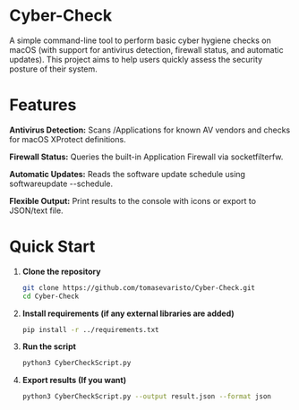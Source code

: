 # Cyber-Check
A simple command-line tool to perform basic cyber hygiene checks on macOS (with support for antivirus detection, firewall status, and automatic updates). This project aims to help users quickly assess the security posture of their system.
# Features

**Antivirus Detection:** Scans /Applications for known AV vendors and checks for macOS XProtect definitions.

**Firewall Status:** Queries the built-in Application Firewall via socketfilterfw.

**Automatic Updates:** Reads the software update schedule using softwareupdate --schedule.

**Flexible Output:** Print results to the console with icons or export to JSON/text file.

# Quick Start

1. **Clone the repository**

   ```bash
   git clone https://github.com/tomasevaristo/Cyber-Check.git
   cd Cyber-Check

2. **Install requirements (if any external libraries are added)**

     ```bash
    pip install -r ../requirements.txt

3. **Run the script**

     ```bash
    python3 CyberCheckScript.py

 4. **Export results (If you want)**

     ```bash
    python3 CyberCheckScript.py --output result.json --format json


